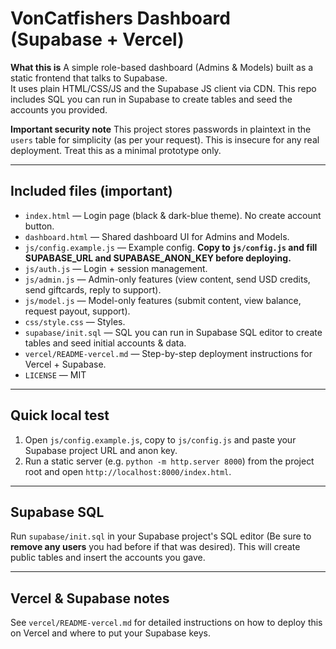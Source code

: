 # VonCatfishers Dashboard (Supabase + Vercel)

**What this is**
A simple role-based dashboard (Admins & Models) built as a static frontend that talks to Supabase.  
It uses plain HTML/CSS/JS and the Supabase JS client via CDN. This repo includes SQL you can run in Supabase to create tables and seed the accounts you provided.

**Important security note**
This project stores passwords in plaintext in the `users` table for simplicity (as per your request). This is insecure for any real deployment. Treat this as a minimal prototype only.

---

## Included files (important)
- `index.html` — Login page (black & dark-blue theme). No create account button.
- `dashboard.html` — Shared dashboard UI for Admins and Models.
- `js/config.example.js` — Example config. **Copy to `js/config.js` and fill SUPABASE_URL and SUPABASE_ANON_KEY before deploying.**
- `js/auth.js` — Login + session management.
- `js/admin.js` — Admin-only features (view content, send USD credits, send giftcards, reply to support).
- `js/model.js` — Model-only features (submit content, view balance, request payout, support).
- `css/style.css` — Styles.
- `supabase/init.sql` — SQL you can run in Supabase SQL editor to create tables and seed initial accounts & data.
- `vercel/README-vercel.md` — Step-by-step deployment instructions for Vercel + Supabase.
- `LICENSE` — MIT

---

## Quick local test
1. Open `js/config.example.js`, copy to `js/config.js` and paste your Supabase project URL and anon key.
2. Run a static server (e.g. `python -m http.server 8000`) from the project root and open `http://localhost:8000/index.html`.

---

## Supabase SQL
Run `supabase/init.sql` in your Supabase project's SQL editor (Be sure to **remove any users** you had before if that was desired). This will create public tables and insert the accounts you gave.

---

## Vercel & Supabase notes
See `vercel/README-vercel.md` for detailed instructions on how to deploy this on Vercel and where to put your Supabase keys.


